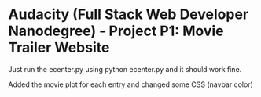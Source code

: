 # Audacity (Full Stack Web Developer Nanodegree) - Project P1: Movie Trailer Website

Just run the ecenter.py using python ecenter.py and it should work fine.

Added the movie plot for each entry and changed some CSS (navbar color) 
